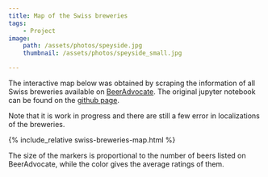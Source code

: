 ```yaml
---
title: Map of the Swiss breweries
tags:
    - Project
image: 
    path: /assets/photos/speyside.jpg
    thumbnail: /assets/photos/speyside_small.jpg

---
```

The interactive map below
was obtained by scraping the information of all Swiss breweries
available on 
[BeerAdvocate](https://www.beeradvocate.com/).
The original jupyter notebook can be found
on the [github page](https://github.com/nrbernier/swiss-beer-map).

Note that it is work in progress and there are still a few error
in localizations of the breweries.

{% include_relative swiss-breweries-map.html %}

The size of the markers is proportional to the number of beers
listed on BeerAdvocate,
while the color gives the average ratings of them.

